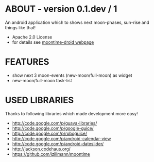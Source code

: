 ABOUT - version 0.1.dev / 1
=====
An android application which to shows next moon-phases, sun-rise and things like that!

+ Apache 2.0 License
+ for details see [moontime-droid webpage](https://github.com/jzillmann/moontime-droid)


FEATURES
=====
+ show next 3 moon-events (new-moon/full-moon) as widget 
+ new-moon/full-moon task-list


USED LIBRARIES
=====

Thanks to following libraries which made development more easy!

+ http://code.google.com/p/guava-libraries/
+ http://code.google.com/p/google-guice/
+ http://code.google.com/p/roboguice/
+ http://code.google.com/p/android-calendar-view
+ http://code.google.com/p/android-dateslider/
+ http://jackson.codehaus.org/
+ https://github.com/jzillmann/moontime